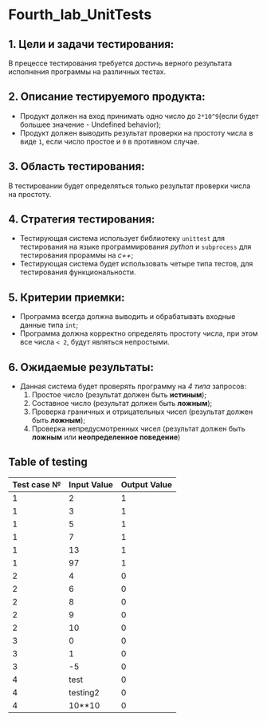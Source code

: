 # Fourth_lab_UnitTests
## 1. Цели и задачи тестирования: 
В прецессе тестирования требуется достичь верного результата исполнения программы на различных тестах.
## 2. Описание тестируемого продукта: 
* Продукт должен на вход принимать одно число до `2*10^9`(если будет большее значение - Undefined behavior);
* Продукт должен выводить результат проверки на простоту числа в виде `1`, если число простое и `0` в противном случае.
## 3. Область тестирования: 
В тестировании будет определяться только результат проверки числа на простоту.
## 4. Стратегия тестирования: 
* Тестирующая система использует библиотеку `unittest` для тестирования на языке программирования *python* и `subprocess` для тестирования прораммы на *c++*;
* Тестирующая система будет использовать четыре типа тестов, для тестирования функциональности.
## 5. Критерии приемки: 
* Программа всегда должна выводить и обрабатывать входные данные типа `int`;
* Программа должна корректно определять простоту числа, при этом все числа `< 2`, будут являться непростыми.
## 6. Ожидаемые результаты: 
* Данная система будет проверять программу на *4 типа* запросов:
    1. Простое число (результат должен быть **истиным**);
    2. Составное число (результат должен быть **ложным**);
    3. Проверка граничных и отрицательных чисел (результат должен быть **ложным**);
    4. Проверка непредусмотренных чисел (результат должен быть **ложным** или **неопределенное поведение**)


## Table of testing


| Test case № | Input Value | Output Value |
|----------|----------|----------|
| 1   | 2   | 1   |
| 1   | 3   | 1   |
| 1   | 5   | 1   |
| 1   | 7   | 1   |
| 1   | 13   | 1   |
| 1   | 97   | 1   |
| 2   | 4   | 0   |
| 2   | 6   | 0   |
| 2   | 8   | 0   |
| 2   | 9   | 0   |
| 2   | 10   | 0   |
| 3   | 0   | 0   |
| 3   | 1   | 0   |
| 3   | -5   | 0   |
| 4   | test   | 0   |
| 4   | testing2   | 0   |
| 4   | 10**10   | 0   |

